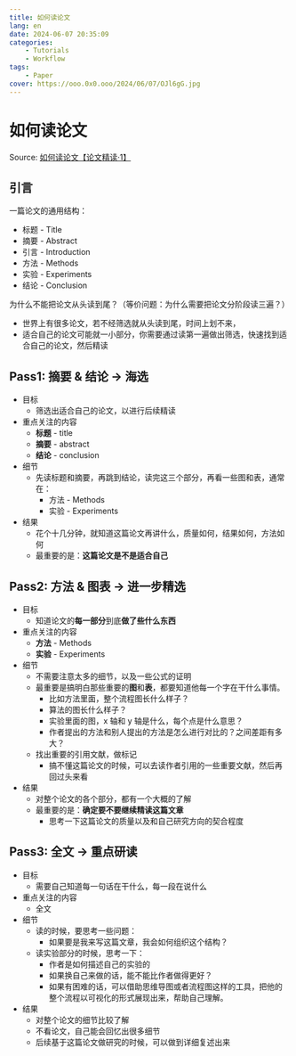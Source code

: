 ```yaml
---
title: 如何读论文
lang: en
date: 2024-06-07 20:35:09
categories: 
    - Tutorials
    - Workflow
tags:
    - Paper
cover: https://ooo.0x0.ooo/2024/06/07/OJl6gG.jpg
---
```

# 如何读论文

Source: [如何读论文【论文精读·1】](https://www.bilibili.com/video/BV1H44y1t75x/?spm_id_from=333.999.0.0&vd_source=1b586e95a1162b5a317bc18938132d93)

## 引言

一篇论文的通用结构：

- 标题 - Title
- 摘要 - Abstract
- 引言 - Introduction
- 方法 - Methods
- 实验 - Experiments
- 结论 - Conclusion

为什么不能把论文从头读到尾？（等价问题：为什么需要把论文分阶段读三遍？）

- 世界上有很多论文，若不经筛选就从头读到尾，时间上划不来，
- 适合自己的论文可能就一小部分，你需要通过读第一遍做出筛选，快速找到适合自己的论文，然后精读



## Pass1: 摘要 & 结论 -> 海选

- 目标
  - 筛选出适合自己的论文，以进行后续精读
- 重点关注的内容
  - **标题** - title
  - **摘要** - abstract
  - **结论** - conclusion
- 细节
  - 先读标题和摘要，再跳到结论，读完这三个部分，再看一些图和表，通常在：
    - 方法 - Methods
    - 实验 - Experiments
- 结果
  - 花个十几分钟，就知道这篇论文再讲什么，质量如何，结果如何，方法如何
  - 最重要的是：**这篇论文是不是适合自己**



## Pass2: 方法 & 图表 -> 进一步精选

- 目标
  - 知道论文的**每一部分**到底**做了些什么东西**
- 重点关注的内容
  - **方法** - Methods
  - **实验** - Experiments
- 细节
  - 不需要注意太多的细节，以及一些公式的证明
  - 最重要是搞明白那些重要的**图**和**表**，都要知道他每一个字在干什么事情。
    - 比如方法里面，整个流程图长什么样子？
    - 算法的图长什么样子？
    - 实验里面的图，x 轴和 y 轴是什么，每个点是什么意思？
    - 作者提出的方法和别人提出的方法是怎么进行对比的？之间差距有多大？
  - 找出重要的引用文献，做标记
    - 搞不懂这篇论文的时候，可以去读作者引用的一些重要文献，然后再回过头来看
- 结果
  - 对整个论文的各个部分，都有一个大概的了解
  - 最重要的是：**确定要不要继续精读这篇文章**
    - 思考一下这篇论文的质量以及和自己研究方向的契合程度



## Pass3: 全文 -> 重点研读

- 目标
  - 需要自己知道每一句话在干什么，每一段在说什么
- 重点关注的内容
  - 全文
- 细节
  - 读的时候，要思考一些问题：
    - 如果要是我来写这篇文章，我会如何组织这个结构？
  - 读实验部分的时候，思考一下：
    - 作者是如何描述自己的实验的
    - 如果换自己来做的话，能不能比作者做得更好？
    - 如果有困难的话，可以借助思维导图或者流程图这样的工具，把他的整个流程以可视化的形式展现出来，帮助自己理解。
- 结果
  - 对整个论文的细节比较了解
  - 不看论文，自己能会回忆出很多细节
  - 后续基于这篇论文做研究的时候，可以做到详细复述出来